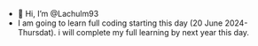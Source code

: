 - 👋 Hi, I’m @Lachulm93
- I am going to learn full coding starting this day (20 June 2024- Thursdat). i will complete my full learning by next year this day.
  
<!---
I am going to learn full coding starting this day (20 June 2024- Thursdat). i will complete my full learning by next year this day.
--->

